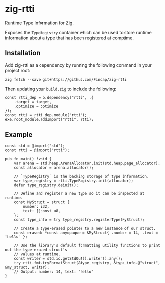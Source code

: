 # zig-rtti
Runtime Type Information for Zig.

Exposes the `TypeRegistry` container which can be used to store runtime information about a type
that has been registered at comptime.

## Installation
Add zig-rtti as a dependency by running the following command in your project root:

```
zig fetch --save git+https://github.com/Fincap/zig-rtti
```

Then updating your `build.zig` to include the following:

```zig
const rtti_dep = b.dependency("rtti", .{ 
    .target = target,
    .optimize = optimize
});
const rtti = rtti_dep.module("rtti");
exe.root_module.addImport("rtti", rtti);
```

## Example
```zig
const std = @import("std");
const rtti = @import("rtti");

pub fn main() !void {
    var arena = std.heap.ArenaAllocator.init(std.heap.page_allocator);
    const allocator = arena.allocator();

    // `TypeRegistry` is the backing storage of type information.
    var type_registry = rtti.TypeRegistry.init(allocator);
    defer type_registry.deinit();

    // Define and register a new type so it can be inspected at runtime.
    const MyStruct = struct {
        number: i32,
        text: []const u8,
    };
    const type_info = try type_registry.registerType(MyStruct);

    // Create a type-erased pointer to a new instance of our struct.
    const erased: *const anyopaque = &MyStruct{ .number = 14, .text = "hello" };

    // Use the library's default formatting utility functions to print out the type-erased struct's
    // values at runtime.
    const writer = std.io.getStdOut().writer().any();
    try rtti.fmt.tryFormatStruct(&type_registry, &type_info.@"struct", &my_struct, writer);
    // Output: number: 14, text: "hello"
}
```